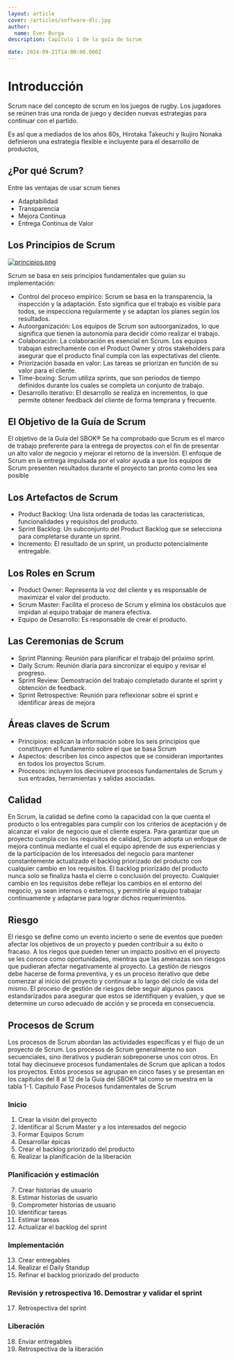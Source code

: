 ```yaml
---
layout: article
cover: /articles/software-dlc.jpg
author:
  name: Ever Burga
description: Capítulo 1 de la guía de Scrum

date: 2024-09-21T14:00:00.000Z
---
```


# Introducción 

Scrum nace del concepto de scrum en los juegos de rugby. 
Los jugadores se reúnen tras una ronda de juego y deciden nuevas estrategias para continuar con el partido.

Es así que a mediados de los años 80s, Hirotaka Takeuchi y Ikujiro Nonaka definieron una estrategia flexible e incluyente
para el desarrollo de productos, 

## ¿Por qué Scrum?

Entre las ventajas de usar scrum tienes
- Adaptabilidad 
- Transparencia
- Mejora Continua
- Entrega Continua de Valor

## Los Principios de Scrum

[![principios.png](/principios.png)]()

Scrum se basa en seis principios fundamentales que guían su implementación:

- Control del proceso empírico: Scrum se basa en la transparencia, la inspección y la adaptación. Esto significa que el trabajo es visible para todos, se inspecciona regularmente y se adaptan los planes según los resultados.
- Autoorganización: Los equipos de Scrum son autoorganizados, lo que significa que tienen la autonomía para decidir cómo realizar el trabajo.
- Colaboración: La colaboración es esencial en Scrum. Los equipos trabajan estrechamente con el Product Owner y otros stakeholders para asegurar que el producto final cumpla con las expectativas del cliente.
- Priorización basada en valor: Las tareas se priorizan en función de su valor para el cliente.
- Time-boxing: Scrum utiliza sprints, que son períodos de tiempo definidos durante los cuales se completa un conjunto de trabajo.
- Desarrollo iterativo: El desarrollo se realiza en incrementos, lo que permite obtener feedback del cliente de forma temprana y frecuente.


## El Objetivo de la Guía de Scrum

El objetivo de la Guía del SBOK®
Se ha comprobado que Scrum es el marco de trabajo preferente para la entrega de proyectos con el fin de
presentar un alto valor de negocio y mejorar el retorno de la inversión. El enfoque de Scrum en la entrega
impulsada por el valor ayuda a que los equipos de Scrum presenten resultados durante el proyecto tan pronto
como les sea posible

## Los Artefactos de Scrum

- Product Backlog: Una lista ordenada de todas las características, funcionalidades y requisitos del producto.
- Sprint Backlog: Un subconjunto del Product Backlog que se selecciona para completarse durante un sprint.
- Incremento: El resultado de un sprint, un producto potencialmente entregable.

## Los Roles en Scrum

- Product Owner: Representa la voz del cliente y es responsable de maximizar el valor del producto.
- Scrum Master: Facilita el proceso de Scrum y elimina los obstáculos que impidan al equipo trabajar de manera efectiva.
- Equipo de Desarrollo: Es responsable de crear el producto.
## Las Ceremonias de Scrum

- Sprint Planning: Reunión para planificar el trabajo del próximo sprint.
- Daily Scrum: Reunión diaria para sincronizar el equipo y revisar el progreso.
- Sprint Review: Demostración del trabajo completado durante el sprint y obtención de feedback.
- Sprint Retrospective: Reunión para reflexionar sobre el sprint e identificar áreas de mejora

## Áreas claves de Scrum

- Principios: explican la información sobre los seis principios que
constituyen el fundamento sobre el que se basa Scrum
- Aspectos: describen los cinco aspectos que se consideran
importantes en todos los proyectos Scrum.
- Procesos: incluyen los diecinueve procesos fundamentales
de Scrum y sus entradas, herramientas y salidas asociadas.


## Calidad

En Scrum, la calidad se define como la capacidad con la que cuenta el producto o los entregables para cumplir
con los criterios de aceptación y de alcanzar el valor de negocio que el cliente espera.
Para garantizar que un proyecto cumpla con los requisitos de calidad, Scrum adopta un enfoque de mejora
continua mediante el cual el equipo aprende de sus experiencias y de la participación de los interesados del
negocio para mantener constantemente actualizado el backlog priorizado del producto con cualquier cambio en
los requisitos. El backlog priorizado del producto nunca solo se finaliza hasta el cierre o conclusión del proyecto.
Cualquier cambio en los requisitos debe reflejar los cambios en el entorno del negocio, ya sean internos o
externos, y permitirle al equipo trabajar continuamente y adaptarse para lograr dichos requerimientos.

## Riesgo

El riesgo se define como un evento incierto o serie de eventos que pueden afectar los objetivos de un proyecto y
pueden contribuir a su éxito o fracaso. A los riegos que pueden tener un impacto positivo en el proyecto se les
conoce como oportunidades, mientras que las amenazas son riesgos que pudieran afectar negativamente al
proyecto. La gestión de riesgos debe hacerse de forma preventiva, y es un proceso iterativo que debe comenzar
al inicio del proyecto y continuar a lo largo del ciclo de vida del mismo. El proceso de gestión de riesgos debe
seguir algunos pasos estandarizados para asegurar que estos se identifiquen y evalúen, y que se determine un
curso adecuado de acción y se proceda en consecuencia.

## Procesos de Scrum
Los procesos de Scrum abordan las actividades específicas y el flujo de un proyecto de Scrum. Los procesos de
Scrum generalmente no son secuenciales, sino iterativos y pudieran sobreponerse unos con otros. En total hay
diecinueve procesos fundamentales de Scrum que aplican a todos los proyectos. Estos procesos se agrupan en
cinco fases y se presentan en los capítulos del 8 al 12 de la Guía del SBOK® tal como se muestra en la tabla 1-1.
Capítulo Fase Procesos fundamentales de Scrum

### Inicio
1. Crear la visión del proyecto
2. Identificar al Scrum Master y a los interesados del negocio
3. Formar Equipos Scrum
4. Desarrollar épicas
5. Crear el backlog priorizado del producto
6. Realizar la planificación de la liberación
### Planificación y estimación
7. Crear historias de usuario
8. Estimar historias de usuario
9. Comprometer historias de usuario
10. Identificar tareas
11. Estimar tareas
12. Actualizar el backlog del sprint
### Implementación
13. Crear entregables
14. Realizar el Daily Standup
15. Refinar el backlog priorizado del producto
### Revisión y retrospectiva 16. Demostrar y validar el sprint
17. Retrospectiva del sprint
### Liberación 
18. Enviar entregables
19. Retrospectiva de la liberación